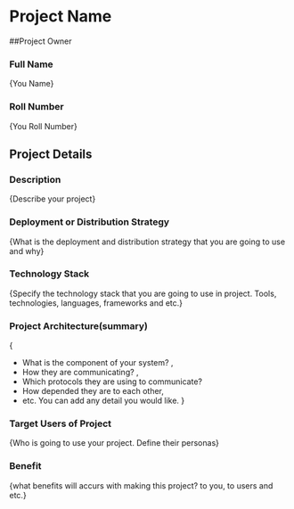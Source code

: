 # Project Name

##Project Owner
### Full Name
{You Name}
### Roll Number
{You Roll Number}

## Project Details
### Description
  {Describe your project}
### Deployment or Distribution Strategy
  {What is the deployment and distribution strategy that you are going to use and why}
### Technology Stack
  {Specify the technology stack that you are going to use in project. Tools, technologies, languages, frameworks and etc.}
### Project Architecture(summary)
  {
  - What is the component of your system? , 
  - How they are communicating? ,
  - Which protocols they are using to communicate?
  - How depended they are to each other,
  - etc. You can add any detail you would like.
  }
### Target Users of Project
 {Who is going to use your project. Define their personas}
### Benefit
 {what benefits will accurs with making this project? to you, to users and etc.}
